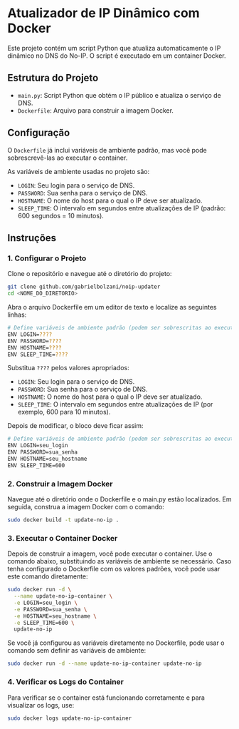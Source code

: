 # Atualizador de IP Dinâmico com Docker

Este projeto contém um script Python que atualiza automaticamente o IP dinâmico no DNS do No-IP. O script é executado em um container Docker.

## Estrutura do Projeto

- `main.py`: Script Python que obtém o IP público e atualiza o serviço de DNS.
- `Dockerfile`: Arquivo para construir a imagem Docker.

## Configuração

O `Dockerfile` já inclui variáveis de ambiente padrão, mas você pode sobrescrevê-las ao executar o container. 

As variáveis de ambiente usadas no projeto são:

- `LOGIN`: Seu login para o serviço de DNS.
- `PASSWORD`: Sua senha para o serviço de DNS.
- `HOSTNAME`: O nome do host para o qual o IP deve ser atualizado.
- `SLEEP_TIME`: O intervalo em segundos entre atualizações de IP (padrão: 600 segundos = 10 minutos).

## Instruções

### 1. Configurar o Projeto

Clone o repositório e navegue até o diretório do projeto:

```bash
git clone github.com/gabrielbolzani/noip-updater
cd <NOME_DO_DIRETORIO>
```

Abra o arquivo Dockerfile em um editor de texto e localize as seguintes linhas:
```bash
# Define variáveis de ambiente padrão (podem ser sobrescritas ao executar o container)
ENV LOGIN=????
ENV PASSWORD=????
ENV HOSTNAME=????
ENV SLEEP_TIME=????
```
Substitua `????` pelos valores apropriados:

- `LOGIN`: Seu login para o serviço de DNS.
- `PASSWORD`: Sua senha para o serviço de DNS.
- `HOSTNAME`: O nome do host para o qual o IP deve ser atualizado.
- `SLEEP_TIME`: O intervalo em segundos entre atualizações de IP (por exemplo, 600 para 10 minutos).

Depois de modificar, o bloco deve ficar assim:
```bash
# Define variáveis de ambiente padrão (podem ser sobrescritas ao executar o container)
ENV LOGIN=seu_login
ENV PASSWORD=sua_senha
ENV HOSTNAME=seu_hostname
ENV SLEEP_TIME=600
```

### 2. Construir a Imagem Docker
Navegue até o diretório onde o Dockerfile e o main.py estão localizados. Em seguida, construa a imagem Docker com o comando:
```bash
sudo docker build -t update-no-ip .
```

### 3. Executar o Container Docker
Depois de construir a imagem, você pode executar o container. Use o comando abaixo, substituindo as variáveis de ambiente se necessário. Caso tenha configurado o Dockerfile com os valores padrões, você pode usar este comando diretamente:
```bash
sudo docker run -d \
  --name update-no-ip-container \
  -e LOGIN=seu_login \
  -e PASSWORD=sua_senha \
  -e HOSTNAME=seu_hostname \
  -e SLEEP_TIME=600 \
  update-no-ip

```
Se você já configurou as variáveis diretamente no Dockerfile, pode usar o comando sem definir as variáveis de ambiente:
```bash
sudo docker run -d --name update-no-ip-container update-no-ip
```

### 4. Verificar os Logs do Container
Para verificar se o container está funcionando corretamente e para visualizar os logs, use:
```bash
sudo docker logs update-no-ip-container
```











